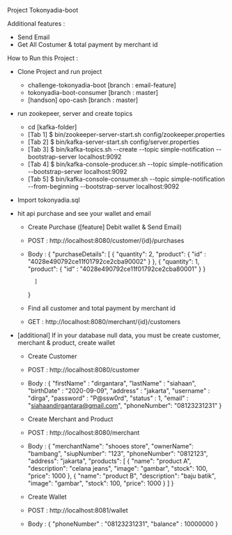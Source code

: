 Project Tokonyadia-boot

Additional features : 
- Send Email
- Get All Costumer & total payment by merchant id

How to Run this Project :
- Clone Project and run project
    - challenge-tokonyadia-boot [branch : email-feature]
    - tokonyadia-boot-consumer [branch : master]
    - [handson] opo-cash [branch : master]

- run zookepeer, server and create topics
    - cd [kafka-folder]
    - [Tab 1] $ bin/zookeeper-server-start.sh config/zookeeper.properties
    - [Tab 2] $ bin/kafka-server-start.sh config/server.properties
    - [Tab 3] $ bin/kafka-topics.sh --create --topic simple-notification --bootstrap-server localhost:9092
    - [Tab 4] $ bin/kafka-console-producer.sh --topic simple-notification --bootstrap-server localhost:9092
    - [Tab 5] $ bin/kafka-console-consumer.sh --topic simple-notification --from-beginning --bootstrap-server localhost:9092

- Import tokonyadia.sql 

- hit api purchase and see your wallet and email
    - Create Purchase ([feature] Debit wallet & Send Email)
    - POST : http://localhost:8080/customer/{id}/purchases
    - Body : 
            {
            "purchaseDetails": [
                {
                    "quantity": 2,
                    "product": {
                        "id" : "4028e490792ce11f01792ce2cba90002"
                    }
                },
                {
                    "quantity": 1,
                    "product": {
                        "id" : "4028e490792ce11f01792ce2cba80001"
                    }
                }
                
            ]
        }
    
    - Find all customer and total payment by merchant id
    - GET : http://localhost:8080/merchant/{id}/customers 
    

- [additional] If in your database null data, you must be create customer, merchant & product, create wallet
    - Create Customer
    - POST : http://localhost:8080/customer 
    - Body : 
            {
                "firstName" : "dirgantara",
                "lastName" : "siahaan",
                "birthDate" : "2020-09-09",
                "address" : "jakarta",
                "username" : "dirga",
                "password" : "P@ssw0rd",
                "status" : 1,
                "email" : "siahaandirgantara@gmail.com",
                "phoneNumber": "08123231231"
            }

    
    - Create Merchant and Product
    - POST : http://localhost:8080/merchant
    - Body :
            {
                "merchantName": "shooes store",
                "ownerName": "bambang",
                "siupNumber": "123",
                "phoneNumber": "0812123",
                "address": "jakarta",
                "products": [
                    {
                        "name": "product A",
                        "description": "celana jeans",
                        "image": "gambar",
                        "stock": 100,
                        "price": 1000
                    },
                    {
                        "name": "product B",
                        "description": "baju batik",
                        "image": "gambar",
                        "stock": 100,
                        "price": 1000
                    }
                ]
            }

    - Create Wallet
    - POST : http://localhost:8081/wallet
    - Body : 
            {
                "phoneNumber" : "08123231231",
                "balance" : 10000000
            }





